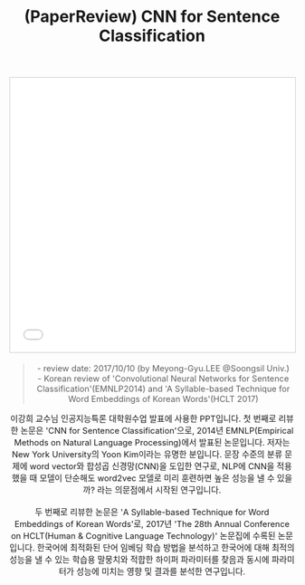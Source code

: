 ﻿---
title: "(PaperReview) CNN for Sentence Classification"
tags: 
  - Deep Learning
  - NLP
  - Paper Review
categories:
  - PaperReview
toc: false
comments: 
  provider: "disqus"
  disqus:
    shortname: "https-brstar96-github-io"
use_math: true
header:
  teaser: /assets/Images/paper-reviewkernel-predictingconvolutionalnetworksfordenoisingmontecarlorenderings-1-638.jpg
---
<center>
<iframe src="//www.slideshare.net/slideshow/embed_code/key/cCBLyyZrRbdEZD" width="595" height="485" frameborder="0" marginwidth="0" marginheight="0" scrolling="no" style="border:1px solid #CCC; border-width:1px; margin-bottom:5px; max-width: 100%;" allowfullscreen> </iframe> <br>

<Blockquote><span style="font-size:11pt">- review date: 2017/10/10 (by Meyong-Gyu.LEE @Soongsil Univ.)<br>- Korean review of 'Convolutional Neural Networks for Sentence Classification'(EMNLP2014) and 'A Syllable-based Technique for Word Embeddings of Korean Words'(HCLT 2017)</span></Blockquote>

<span style="font-size:11pt">
이강희 교수님 인공지능특론 대학원수업 발표에 사용한 PPT입니다. 첫 번째로 리뷰한 논문은 'CNN for Sentence Classification'으로, 2014년 EMNLP(Empirical Methods on Natural Language Processing)에서 발표된 논문입니다. 저자는 New York University의 Yoon Kim이라는 유명한 분입니다. 문장 수준의 분류 문제에 word vector와 합성곱 신경망(CNN)을 도입한 연구로, NLP에 CNN을 적용했을 때 모델이 단순해도 word2vec 모델로 미리 훈련하면 높은 성능을 낼 수 있을까? 라는 의문점에서 시작된 연구입니다.<br><br>
두 번째로 리뷰한 논문은 'A Syllable-based Technique for Word Embeddings of Korean Words'로, 2017년 'The 28th Annual Conference on HCLT(Human & Cognitive Language Technology)' 논문집에 수록된 논문입니다. 한국어에 최적화된 단어 임베딩 학습 방법을 분석하고 한국어에 대해 최적의 성능을 낼 수 있는 학습용 말뭉치와 적합한 하이퍼 파라미터를 찾음과 동시에 파라미터가 성능에 미치는 영향 및 결과를 분석한 연구입니다.<br>
